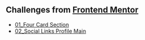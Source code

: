 ## Challenges from [Frontend Mentor](https://www.frontendmentor.io)

- [01_Four Card Section](https://muhd09afiq.github.io/Frontend-Mentor-Challenges/01_four-card-feature-section)
- [02_Social Links Profile Main](https://muhd09afiq.github.io/Frontend-Mentor-Challenges/02_social-links-profile-main/)
